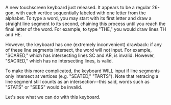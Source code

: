 A new touchscreen keyboard just released. It appears to be a regular 26-gon, with each vertice sequentially labeled with one letter from the alphabet. To type a word, you may start with its first letter and draw a straight line segment to its second, chaining this process until you reach the final letter of the word. For example, to type "THE," you would draw lines TH and HE. 

However, the keyboard has one (extremely inconvenient) drawback: if any of these line segments intersect, the word will not input. For example, "SCARED," which has intersecting lines SC and AR, is invalid. However, "SACRED," which has no intersecting lines, is valid. 

To make this more complicated, the keyboard WILL input if line segments only intersect at vertices (e.g. "SEATED," "TARTS"). Note that retracing a line segment still counts as an intersection--this said, words such as "STATS" or "SEES" would be invalid.

Let's see what we can do with this keyboard.
